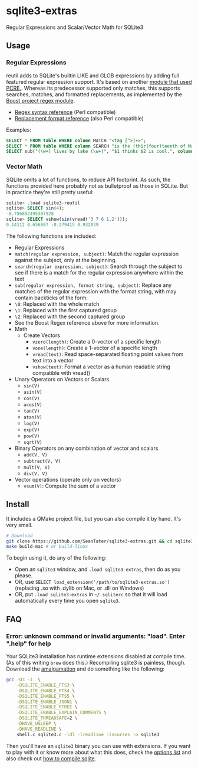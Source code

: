sqlite3-extras
==============
Regular Expressions and Scalar/Vector Math for SQLite3

Usage
-----
### Regular Expressions
reutil adds to SQLite's builtin LIKE and GLOB expressions by adding full featured regular expression support.
It's based on another [module that used PCRE.](https://github.com/ralight/sqlite3-pcre).
Whereas its predecessor supported only matches, this supports searches, matches, and formatted replacements,
as implemented by the
[Boost project regex module](http://www.boost.org/doc/libs/1_55_0/libs/regex/doc/html/index.html).

 - [Regex syntax reference](http://www.boost.org/doc/libs/1_55_0/libs/regex/doc/html/boost_regex/syntax/perl_syntax.html) (Perl compatible)
 - [Replacement format reference](http://www.boost.org/doc/libs/1_55_0/libs/regex/doc/html/boost_regex/format/perl_format.html) (also Perl compatible)

Examples:
```sql
SELECT * FROM table WHERE column MATCH "<tag [^>]+>";
SELECT * FROM table WHERE column SEARCH "is the (thir|four)teenth of May";
SELECT sub("(\w+) lives by lake (\w+)", "$1 thinks $2 is cool.", column) FROM table;
```

### Vector Math
SQLite omits a lot of functions, to reduce API footprint. As such, the functions provided here probably not as bulletproof as those in SQLite. But in practice they're still pretty useful:

```sql
sqlite> .load sqlite3-reutil
sqlite> SELECT sin(4);
-0.756802495307928
sqlite> SELECT vshow(sin(vread('3 7 6 1.2')));
0.14112 0.656987 -0.279415 0.932039
```

The following functions are included:
- Regular Expressions
 - `match(regular expression, subject)`: Match the regular expression against the subject, only at the beginning.
 - `search(regular expression, subject)`: Search through the subject to see if there is a match for the regular expression anywhere within the text
 - `sub(regular expression, format string, subject)`: Replace any matches of the regular expression with the format string, with may contain backticks of the form:
 - `\0`: Replaced with the whole match
 - `\1`: Replaced with the first captured group
 - `\2`: Replaced with the second captured group
 - See the Boost Regex reference above for more information.
- Math
  - Create Vectors
    - `vzero(length)`: Create a 0-vector of a specific length
    - `vone(length)`: Create a 1-vector of a specific length
    - `vread(text)`: Read space-separated floating point values from text into a vector
    - `vshow(text)`: Format a vector as a human readable string compatible with vread()
 - Unary Operators on Vectors or Scalars
    - `sin(V)`
    - `asin(V)`
    - `cos(V)`
    - `acos(V)`
    - `tan(V)`
    - `atan(V)`
    - `log(V)`
    - `exp(V)`
    - `pow(V)`
    - `sqrt(V)`
 - Binary Operators on any combination of vector and scalars
    - `add(V, V)`
    - `subtract(V, V)`
    - `mult(V, V)`
    - `div(V, V)`
 - Vector operations (operate only on vectors)
    - `vsum(V)`: Compute the sum of a vector


Install
-------

It includes a QMake project file, but you can also compile it by hand. It's very small.
```sh
# Download
git clone https://github.com/SeanTater/sqlite3-extras.git && cd sqlite3-extras
make build-mac # or build-linux
```
To begin using it, do any of the following:
  - Open an `sqlite3` window, and  `.load sqlite3-extras`, then do as you please.
  - OR, use `SELECT load_extension('/path/to/sqlite3-extras.so')`
    (replacing .so with .dylib on Mac, or .dll on Windows)
  - OR, put `.load sqlite3-extras` in `~/.sqliterc` so that it will load
    automatically every time you open `sqlite3`.


FAQ
---

### Error: unknown command or invalid arguments:  "load". Enter ".help" for help
Your SQLite3 installation has runtime extensions disabled at compile time.
(As of this writing `brew` does this.) Recompiling sqlite3 is painless, though.
Download the [amalgamation](https://www.sqlite.org/download.html) and do
something like the following:

```sh
gcc -O3 -I. \
    -DSQLITE_ENABLE_FTS3 \
    -DSQLITE_ENABLE_FTS4 \
    -DSQLITE_ENABLE_FTS5 \
    -DSQLITE_ENABLE_JSON1 \
    -DSQLITE_ENABLE_RTREE \
    -DSQLITE_ENABLE_EXPLAIN_COMMENTS \
    -DSQLITE_THREADSAFE=2 \
    -DHAVE_USLEEP \
    -DHAVE_READLINE \
    shell.c sqlite3.c -ldl -lreadline -lncurses -o sqlite3
```
Then you'll have an `sqlite3` binary you can use with extensions. If you want to
play with it or know more about what this does, check the
[options list](https://www.sqlite.org/compile.html)
and also check out
[how to compile sqlite](https://www.sqlite.org/howtocompile.html).
